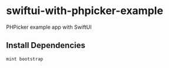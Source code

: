 # swiftui-with-phpicker-example
PHPicker example app with SwiftUI

## Install Dependencies

```bash
mint bootstrap
```
